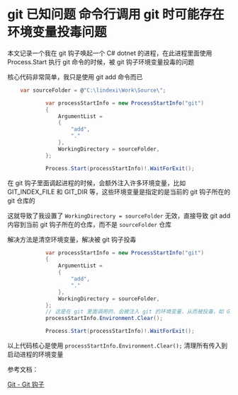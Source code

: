 # git 已知问题 命令行调用 git 时可能存在环境变量投毒问题

本文记录一个我在 git 钩子唤起一个 C# dotnet 的进程，在此进程里面使用 Process.Start 执行 git 命令的时候，被 git 钩子环境变量投毒的问题

<!--more-->
<!-- CreateTime:2025/03/15 07:15:26 -->

<!-- 发布 -->
<!-- 博客 -->

核心代码非常简单，我只是使用 git add 命令而已

```csharp
    var sourceFolder = @"C:\lindexi\Work\Source\";

            var processStartInfo = new ProcessStartInfo("git")
            {
                ArgumentList =
                {
                    "add",
                    "."
                },
                WorkingDirectory = sourceFolder,
            };

            Process.Start(processStartInfo)!.WaitForExit();
```

在 git 钩子里面调起进程的时候，会额外注入许多环境变量，比如 GIT_INDEX_FILE 和 GIT_DIR 等，这些环境变量是指定的是当前的 git 钩子所在的 git 仓库的

这就导致了我设置了 `WorkingDirectory = sourceFolder` 无效，直接导致 git add 内容到当前 git 钩子所在的仓库，而不是 `sourceFolder` 仓库

解决方法是清空环境变量，解决被 git 钩子投毒

```csharp
            var processStartInfo = new ProcessStartInfo("git")
            {
                ArgumentList =
                {
                    "add",
                    "."
                },
                WorkingDirectory = sourceFolder,
            };
            // 这是在 git 里面调用的，会被注入 git 的环境变量，从而被投毒，如 GIT_INDEX_FILE GIT_DIR 等，导致加入的文件不是在要求的路径
            processStartInfo.Environment.Clear();

            Process.Start(processStartInfo)!.WaitForExit();
```

以上代码核心是使用 `processStartInfo.Environment.Clear();` 清理所有传入到启动进程的环境变量

参考文档：

[Git - Git 钩子](https://git-scm.com/book/zh/v2/%E8%87%AA%E5%AE%9A%E4%B9%89-Git-Git-%E9%92%A9%E5%AD%90 )